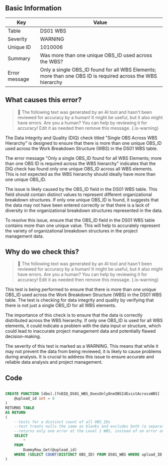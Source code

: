 ## Basic Information
| Key         | Value          |
|-------------|----------------|
| Table       | DS01 WBS |
| Severity    | WARNING |
| Unique ID   | 1010006   |
| Summary     | Was more than one unique OBS_ID used across the WBS? |
| Error message | Only a single OBS_ID found for all WBS Elements; more than one OBS ID is required across the WBS hierarchy |

## What causes this error?

> :robot: The following text was generated by an AI tool and hasn't been reviewed for accuracy by a human! It might be useful, but it also might have errors. Are you a human? You can help by reviewing it for accuracy! Edit it as needed then remove this message.
{.is-warning}

The Data Integrity and Quality (DIQ) check titled "Single OBS Across WBS Hierarchy" is designed to ensure that there is more than one unique OBS_ID used across the Work Breakdown Structure (WBS) in the DS01 WBS table. 

The error message "Only a single OBS_ID found for all WBS Elements; more than one OBS ID is required across the WBS hierarchy" indicates that the DIQ check has found only one unique OBS_ID across all WBS elements. This is not expected as the WBS hierarchy should ideally have more than one unique OBS_ID.

The issue is likely caused by the OBS_ID field in the DS01 WBS table. This field should contain distinct values to represent different organizational breakdown structures. If only one unique OBS_ID is found, it suggests that the data may not have been entered correctly or that there is a lack of diversity in the organizational breakdown structures represented in the data.

To resolve this issue, ensure that the OBS_ID field in the DS01 WBS table contains more than one unique value. This will help to accurately represent the variety of organizational breakdown structures in the project management data.
## Why do we check this?

> :robot: The following text was generated by an AI tool and hasn't been reviewed for accuracy by a human! It might be useful, but it also might have errors. Are you a human? You can help by reviewing it for accuracy! Edit it as needed then remove this message.
{.is-warning}

This test is being performed to ensure that there is more than one unique OBS_ID used across the Work Breakdown Structure (WBS) in the DS01 WBS table. The test is checking for data integrity and quality by verifying that there is not just a single OBS_ID for all WBS elements. 

The importance of this check is to ensure that the data is correctly distributed across the WBS hierarchy. If only one OBS_ID is used for all WBS elements, it could indicate a problem with the data input or structure, which could lead to inaccurate project management data and potentially flawed decision-making. 

The severity of this test is marked as a WARNING. This means that while it may not prevent the data from being reviewed, it is likely to cause problems during analysis. It is crucial to address this issue to ensure accurate and reliable data analysis and project management.
## Code

```sql

CREATE FUNCTION [dbo].[fnDIQ_DS01_WBS_DoesOnlyOneOBSIdExistAcrossWBS] (
	@upload_id int = 0
)
RETURNS TABLE
AS RETURN
(
	--tests for a distinct count of all OBS_IDs 
	--test treats nulls the same as blanks and excludes both (a separate test exists for OBS_ID = null/blank)
	--returns only one error at the Level 1 WBS, instead of an error on each line.
    SELECT	
        *
    FROM	
        DummyRow_Get(@upload_id)
    WHERE (SELECT COUNT(DISTINCT OBS_ID) FROM DS01_WBS WHERE upload_ID = @upload_id AND TRIM(ISNULL(OBS_ID, '')) <> '') = 1
)
```
